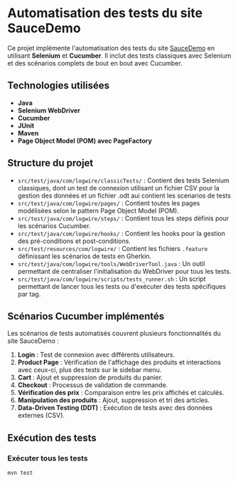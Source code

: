 # Automatisation des tests du site SauceDemo

Ce projet implémente l'automatisation des tests du site [SauceDemo](https://www.saucedemo.com/) en utilisant **Selenium** et **Cucumber**. Il inclut des tests classiques avec Selenium et des scénarios complets de bout en bout avec Cucumber.

## Technologies utilisées

- **Java**
- **Selenium WebDriver**
- **Cucumber**
- **JUnit**
- **Maven**
- **Page Object Model (POM) avec PageFactory**

## Structure du projet

- `src/test/java/com/logwire/classicTests/` : Contient des tests Selenium classiques, dont un test de connexion utilisant un fichier CSV pour la gestion des données et un fichier .odt aui contient les scenarios de tests
- `src/test/java/com/logwire/pages/` : Contient toutes les pages modélisées selon le pattern Page Object Model (POM).
- `src/test/java/com/logwire/steps/` : Contient tous les steps définis pour les scénarios Cucumber.
- `src/test/java/com/logwire/hooks/` : Contient les hooks pour la gestion des pré-conditions et post-conditions.
- `src/test/resources/com/logwire/` : Contient les fichiers `.feature` définissant les scénarios de tests en Gherkin.
- `src/test/java/com/logwire/tools/WebDriverTool.java` : Un outil permettant de centraliser l'initialisation du WebDriver pour tous les tests.
- `src/test/java/com/logwire/scripts/tests_runner.sh` : Un script permettant de lancer tous les tests ou d'exécuter des tests spécifiques par tag.

## Scénarios Cucumber implémentés

Les scénarios de tests automatisés couvrent plusieurs fonctionnalités du site SauceDemo :

1. **Login** : Test de connexion avec différents utilisateurs.
2. **Product Page** : Vérification de l'affichage des produits et interactions avec ceux-ci, plus des tests sur le sidebar menu.
3. **Cart** : Ajout et suppression de produits du panier.
4. **Checkout** : Processus de validation de commande.
5. **Vérification des prix** : Comparaison entre les prix affichés et calculés.
6. **Manipulation des produits** : Ajout, suppression et tri des articles.
7. **Data-Driven Testing (DDT)** : Exécution de tests avec des données externes (CSV).

## Exécution des tests

### Exécuter tous les tests

```bash
mvn test
```